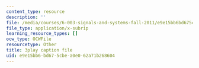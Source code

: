 ```yaml
---
content_type: resource
description: ''
file: /media/courses/6-003-signals-and-systems-fall-2011/e9e15bb6bd675cbea0e062a71b268604_2X7o37pfdp8.vtt
file_type: application/x-subrip
learning_resource_types: []
ocw_type: OCWFile
resourcetype: Other
title: 3play caption file
uid: e9e15bb6-bd67-5cbe-a0e0-62a71b268604
---
```

